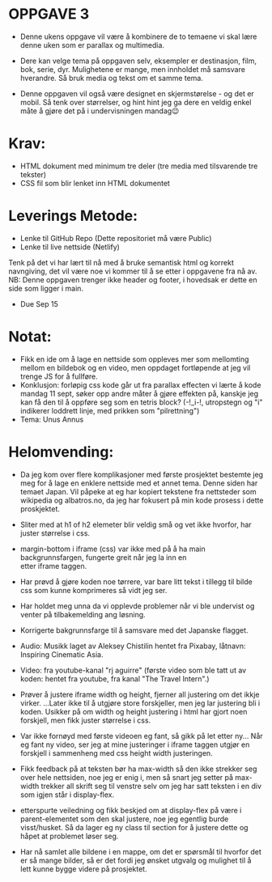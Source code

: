 # OPPGAVE 3
- Denne ukens oppgave vil være å kombinere de to temaene vi skal lære denne uken som er parallax og multimedia.

- Dere kan velge tema på oppgaven selv, eksempler er destinasjon, film, bok, serie, dyr. Mulighetene er mange, men innholdet må samsvare    hverandre. Så bruk media og tekst om et samme tema.

 - Denne oppgaven vil også være designet en skjermstørelse - og det er mobil. Så tenk over størrelser, og hint hint jeg ga dere en veldig enkel måte å gjøre det på i undervisningen mandag😉

# Krav:
 - HTML dokument med minimum tre deler (tre media med tilsvarende tre tekster)
 - CSS fil som blir lenket inn HTML dokumentet

# Leverings Metode:
 - Lenke til GitHub Repo (Dette repositoriet må være Public)
 - Lenke til live nettside (Netlify)

Tenk på det vi har lært til nå med å bruke semantisk html og korrekt navngiving, det vil være noe vi kommer til å se etter i oppgavene fra nå av.
NB: Denne oppgaven trenger ikke header og footer, i hovedsak er dette en side som ligger i main.

 - Due Sep 15



 # Notat:
  - Fikk en ide om å lage en nettside som oppleves mer som mellomting mellom en bildebok og en video, men oppdaget fortløpende at jeg vil trenge JS for å fullføre.
  - Konklusjon: forløpig css kode går ut fra parallax effecten vi lærte å kode mandag 11 sept, søker opp andre måter å gjøre effekten på, kanskje jeg kan få den til å oppføre seg som en tetris block? (-!_i-!, utropstegn og "i" indikerer loddrett linje, med prikken som "pilrettning")
  - Tema: Unus Annus

  # Helomvending: 
  - Da jeg kom over flere komplikasjoner med første prosjektet bestemte jeg meg for å lage en enklere nettside med et annet tema. Denne siden har temaet Japan. Vil påpeke at eg har kopiert tekstene fra nettsteder som wikipedia og albatros.no, da jeg har fokusert på min kode prosess i dette proskjektet. 
  - Sliter med at h1 of h2 elemeter blir veldig små og vet ikke hvorfor, har juster størrelse i css.
  - margin-bottom i iframe (css) var ikke med på å ha main backgrunnsfargen, fungerte greit når jeg la inn en <br> etter iframe taggen. 
  - Har prøvd å gjøre koden noe tørrere, var bare litt tekst i tillegg til bilde css som kunne komprimeres så vidt jeg ser.
  - Har holdet meg unna <picture> da vi opplevde problemer når vi ble undervist og venter på tilbakemelding ang løsning.
  - Korrigerte bakgrunnsfarge til å samsvare med det Japanske flagget.
  - Audio: Musikk laget av Aleksey Chistilin  hentet fra Pixabay, låtnavn: Inspiring Cinematic Asia.
  - Video: fra youtube-kanal "rj aguirre"
  (første video som ble tatt ut av koden: hentet fra youtube, fra kanal "The Travel Intern".)

  - Prøver å justere iframe width og height, fjerner all justering om det ikkje virker. ...Later ikke til å utgjøre store forskjeller, men jeg lar justering bli i koden. Usikker på om width og height justering i html har gjort noen forskjell, men fikk juster størrelse i css.
  - Var ikke fornøyd med første videoen eg fant, så gikk på let etter ny... Når eg fant ny video, ser jeg at mine justeringer i iframe taggen utgjør en forskjell i sammenheng med css height width justeringen. 

  - Fikk feedback på at teksten bør ha max-width så den ikke strekker seg over hele nettsiden, noe jeg er enig i, men så snart jeg setter på max-width trekker all skrift seg til venstre selv om jeg har satt teksten i en div som igjen står i display-flex.
  - etterspurte veiledning og fikk beskjed om at display-flex på være i parent-elementet som den skal justere, noe jeg egentlig burde visst/husket. Så da lager eg ny class til section for å justere dette og håpet at problemet løser seg.

  - Har nå samlet alle bildene i en mappe, om det er spørsmål til hvorfor det er så mange bilder, så er det fordi jeg ønsket utgvalg og mulighet til å lett kunne bygge videre på prosjektet.